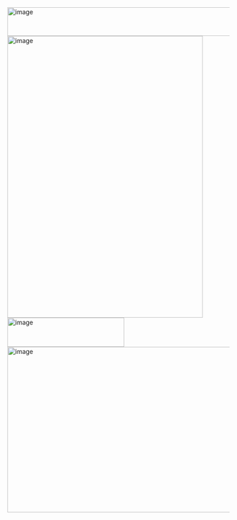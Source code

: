 <img width="533" height="65" alt="image" src="https://github.com/user-attachments/assets/2ff1922e-a66f-4f16-bda7-398b03cbcdb5" />

<img width="443" height="638" alt="image" src="https://github.com/user-attachments/assets/45493070-e84a-4b69-bf62-32144cd5eb39" />

<img width="265" height="66" alt="image" src="https://github.com/user-attachments/assets/c50346a6-af23-4fda-bb21-aba8c7abb21a" />

<img width="507" height="375" alt="image" src="https://github.com/user-attachments/assets/524bde7f-06b8-4570-94e8-7291879c6a18" />
